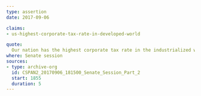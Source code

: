 ```yaml
---
type: assertion
date: 2017-09-06

claims:
- us-highest-corporate-tax-rate-in-developed-world

quote:
  Our nation has the highest corporate tax rate in the industrialized world.
where: Senate session
sources:
- type: archive-org
  id: CSPAN2_20170906_181500_Senate_Session_Part_2
  start: 1855
  duration: 5
---
```

